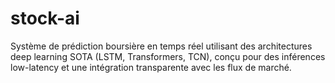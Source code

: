 # stock-ai
Système de prédiction boursière en temps réel utilisant des architectures deep learning SOTA (LSTM, Transformers, TCN), conçu pour des inférences low-latency et une intégration transparente avec les flux de marché.
